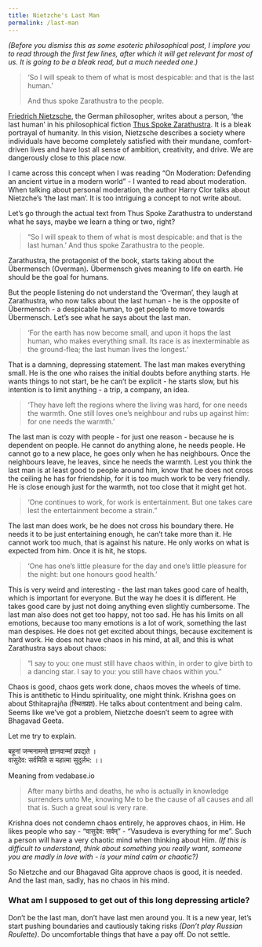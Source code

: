 ```yaml
---
title: Nietzche's Last Man
permalink: /last-man
---
```


*(Before you dismiss this as some esoteric philosophical post, I implore you to read through the first few lines, after which it will get relevant for most of us. It is going to be a bleak read, but a much needed one.)*


> ‘So I will speak to them of what is most despicable: and that is the last human.’ 
>
> And thus spoke Zarathustra to the people.


[Friedrich Nietzsche](https://en.wikipedia.org/wiki/Friedrich_Nietzsche), the German philosopher, writes about a person, ‘the last human’ in his philosophical fiction [Thus Spoke Zarathustra](https://en.wikipedia.org/wiki/Thus_Spoke_Zarathustra). It is a bleak portrayal of humanity. In this vision, Nietzsche describes a society where individuals have become completely satisfied with their mundane, comfort-driven lives and have lost all sense of ambition, creativity, and drive. We are dangerously close to this place now.

I came across this concept when I was reading “On Moderation: Defending an ancient virtue in a modern world” - I wanted to read about moderation. When talking about personal moderation, the author Harry Clor talks about Nietzche’s  ‘the last man’. It is too intriguing a concept to not write about.


Let’s go through the actual text from Thus Spoke Zarathustra to understand what he says, maybe we learn a thing or two, right?


> “So I will speak to them of what is most despicable: and that is the last human.’ And thus spoke Zarathustra to the people.


Zarathustra, the protagonist of the book, starts taking about the Übermensch (Overman)***.*** Übermensch gives meaning to life on earth. He should be the goal for humans.


But the people listening do not understand the ‘Overman’, they laugh at Zarathustra, who now talks about the last human - he is the opposite of Übermensch - a despicable human, to get people to move towards Übermensch. Let’s see what he says about the last man.


> ‘For the earth has now become small, and upon it hops the last human, who makes everything small. Its race is as inexterminable as the ground-flea; the last human lives the longest.‘


That is a damning, depressing statement. The last man makes everything small. He is the one who raises the initial doubts before anything starts. He wants things to not start, be he can’t be explicit - he starts slow, but his intention is to limit anything - a trip, a company, an idea.


> ‘They have left the regions where the living was hard, for one needs the warmth. One still loves one’s neighbour and rubs up against him: for one needs the warmth.’


The last man is cozy with people - for just one reason - because he is dependent on people. He cannot do anything alone, he needs people. He cannot go to a new place, he goes only when he has neighbours. Once the neighbours leave, he leaves, since he needs the warmth. Lest you think the last man is at least good to people around him, know that he does not cross the ceiling he has for friendship, for it is too much work to be very friendly. He is close enough just for the warmth, not too close that it might get hot.


> ‘One continues to work, for work is entertainment. But one takes care lest the entertainment become a strain.”

The last man does work, be he does not cross his boundary there. He needs it to be just entertaining enough, he can’t take more than it. He cannot work too much, that is against his nature. He only works on what is expected from him. Once it is hit, he stops.


> ‘One has one’s little pleasure for the day and one’s little pleasure for the night: but one honours good health.’

This is very weird and interesting - the last man takes good care of health, which is important for everyone. But the way he does it is different. He takes good care by just not doing anything even slightly cumbersome. The last man also does not get too happy, not too sad. He has his limits on all emotions, because too many emotions is a lot of work, something the last man despises. He does not get excited about things, because excitement is hard work. He does not have chaos in his mind, at all, and this is what Zarathustra says about chaos:

> “I say to you: one must still have chaos within, in order to give birth to a dancing star. I say to you: you still have chaos within you.”


Chaos is good, chaos gets work done, chaos moves the wheels of time. This is antithetic to Hindu spirituality, one might think. Krishna goes on about Sthitaprajña (स्थितप्रज्ञ). He talks about contentment and being calm. Seems like we’ve got a problem, Nietzche doesn’t seem to agree with Bhagavad Geeta. 

Let me try to explain.

बहूनां जन्मनामन्ते ज्ञानवान्मां प्रपद्यते ।  
वासुदेव: सर्वमिति स महात्मा सुदुर्लभ: ।।

Meaning from vedabase.io

> After many births and deaths, he who is actually in knowledge surrenders unto Me, knowing Me to be the cause of all causes and all that is. Such a great soul is very rare.

Krishna does not condemn chaos entirely, he approves chaos, in Him. He likes people who say - “वासुदेव: सर्वम्”  - “Vasudeva is everything for me”. Such a person will have a very chaotic mind when thinking about Him. *(If this is difficult to understand, think about something you really want, someone you are madly in love with - is your mind calm or chaotic?)*


So Nietzche and our Bhagavad Gita approve chaos is good, it is needed. And the last man, sadly, has no chaos in his mind.


### What am I supposed to get out of this long depressing article?

Don’t be the last man, don’t have last men around you. It is a new year, let’s start pushing boundaries and cautiously taking risks *(Don’t play Russian Roulette)*. Do uncomfortable things that have a pay off. Do not settle. 